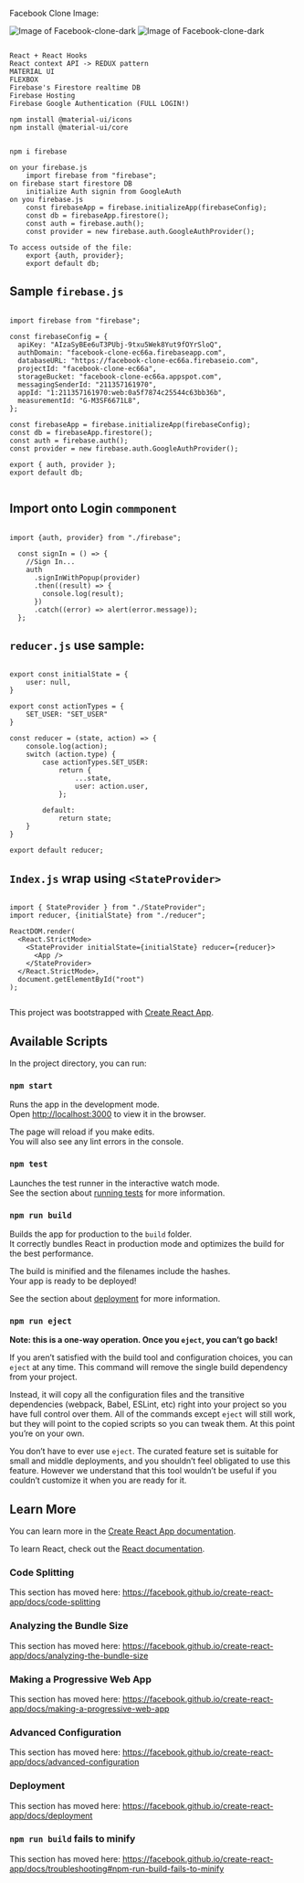 Facebook Clone Image:

![Image of Facebook-clone-dark](./src/images/facebook-clone-readme-img.png)
![Image of Facebook-clone-dark](./src/images/facebook-clone-readme-img2.png)

```shell

React + React Hooks
React context API -> REDUX pattern
MATERIAL UI
FLEXBOX
Firebase's Firestore realtime DB
Firebase Hosting
Firebase Google Authentication (FULL LOGIN!)

```

```shell
npm install @material-ui/icons
npm install @material-ui/core

```

```shell

npm i firebase

on your firebase.js
    import firebase from "firebase";
on firebase start firestore DB
    initialize Auth signin from GoogleAuth
on you firebase.js
    const firebaseApp = firebase.initializeApp(firebaseConfig);
    const db = firebaseApp.firestore();
    const auth = firebase.auth();
    const provider = new firebase.auth.GoogleAuthProvider();

To access outside of the file:
    export {auth, provider};
    export default db;
```

## Sample `firebase.js`

```shell

import firebase from "firebase";

const firebaseConfig = {
  apiKey: "AIzaSyBEe6uT3PUbj-9txu5Wek8Yut9fOYrSloQ",
  authDomain: "facebook-clone-ec66a.firebaseapp.com",
  databaseURL: "https://facebook-clone-ec66a.firebaseio.com",
  projectId: "facebook-clone-ec66a",
  storageBucket: "facebook-clone-ec66a.appspot.com",
  messagingSenderId: "211357161970",
  appId: "1:211357161970:web:0a5f7874c25544c63bb36b",
  measurementId: "G-M3SF6671L8",
};

const firebaseApp = firebase.initializeApp(firebaseConfig);
const db = firebaseApp.firestore();
const auth = firebase.auth();
const provider = new firebase.auth.GoogleAuthProvider();

export { auth, provider };
export default db;


```

## Import onto Login `commponent`

```shell

import {auth, provider} from "./firebase";

  const signIn = () => {
    //Sign In...
    auth
      .signInWithPopup(provider)
      .then((result) => {
        console.log(result);
      })
      .catch((error) => alert(error.message));
  };
```

## `reducer.js` use sample:

```shell

export const initialState = {
    user: null,
}

export const actionTypes = {
    SET_USER: "SET_USER"
}

const reducer = (state, action) => {
    console.log(action);
    switch (action.type) {
        case actionTypes.SET_USER:
            return {
                ...state,
                user: action.user,
            };

        default:
            return state;
    }
}

export default reducer;
```

## `Index.js` wrap <App /> using `<StateProvider>`

```shell

import { StateProvider } from "./StateProvider";
import reducer, {initialState} from "./reducer";

ReactDOM.render(
  <React.StrictMode>
    <StateProvider initialState={initialState} reducer={reducer}>
      <App />
    </StateProvider>
  </React.StrictMode>,
  document.getElementById("root")
);


```

This project was bootstrapped with [Create React App](https://github.com/facebook/create-react-app).

## Available Scripts

In the project directory, you can run:

### `npm start`

Runs the app in the development mode.<br />
Open [http://localhost:3000](http://localhost:3000) to view it in the browser.

The page will reload if you make edits.<br />
You will also see any lint errors in the console.

### `npm test`

Launches the test runner in the interactive watch mode.<br />
See the section about [running tests](https://facebook.github.io/create-react-app/docs/running-tests) for more information.

### `npm run build`

Builds the app for production to the `build` folder.<br />
It correctly bundles React in production mode and optimizes the build for the best performance.

The build is minified and the filenames include the hashes.<br />
Your app is ready to be deployed!

See the section about [deployment](https://facebook.github.io/create-react-app/docs/deployment) for more information.

### `npm run eject`

**Note: this is a one-way operation. Once you `eject`, you can’t go back!**

If you aren’t satisfied with the build tool and configuration choices, you can `eject` at any time. This command will remove the single build dependency from your project.

Instead, it will copy all the configuration files and the transitive dependencies (webpack, Babel, ESLint, etc) right into your project so you have full control over them. All of the commands except `eject` will still work, but they will point to the copied scripts so you can tweak them. At this point you’re on your own.

You don’t have to ever use `eject`. The curated feature set is suitable for small and middle deployments, and you shouldn’t feel obligated to use this feature. However we understand that this tool wouldn’t be useful if you couldn’t customize it when you are ready for it.

## Learn More

You can learn more in the [Create React App documentation](https://facebook.github.io/create-react-app/docs/getting-started).

To learn React, check out the [React documentation](https://reactjs.org/).

### Code Splitting

This section has moved here: https://facebook.github.io/create-react-app/docs/code-splitting

### Analyzing the Bundle Size

This section has moved here: https://facebook.github.io/create-react-app/docs/analyzing-the-bundle-size

### Making a Progressive Web App

This section has moved here: https://facebook.github.io/create-react-app/docs/making-a-progressive-web-app

### Advanced Configuration

This section has moved here: https://facebook.github.io/create-react-app/docs/advanced-configuration

### Deployment

This section has moved here: https://facebook.github.io/create-react-app/docs/deployment

### `npm run build` fails to minify

This section has moved here: https://facebook.github.io/create-react-app/docs/troubleshooting#npm-run-build-fails-to-minify
